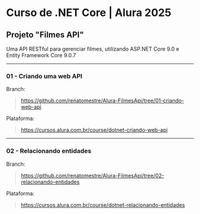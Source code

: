 # Curso de .NET Core | Alura 2025

## Projeto "Filmes API"

Uma API RESTful para gerenciar filmes, utilizando ASP.NET Core 9.0 e Entity Framework Core 9.0.7

---

### 01 - Criando uma web API

Branch:

> https://github.com/renatomestre/Alura-FilmesApi/tree/01-criando-web-api

Plataforma:

> https://cursos.alura.com.br/course/dotnet-criando-web-api

---

### 02 - Relacionando entidades

Branch:

> https://github.com/renatomestre/Alura-FilmesApi/tree/02-relacionando-entidades

Plataforma:

> https://cursos.alura.com.br/course/dotnet-relacionando-entidades